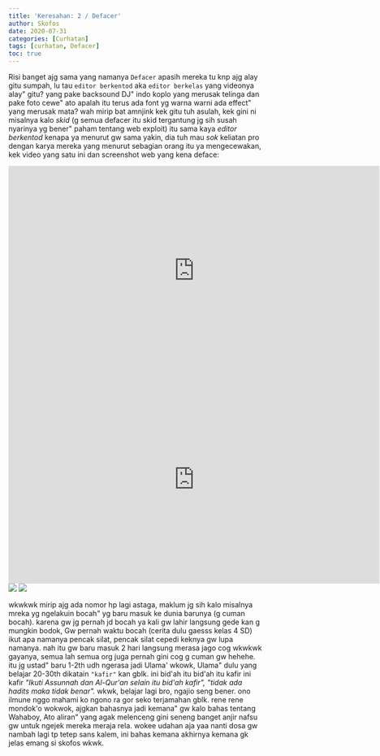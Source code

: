 ```yaml
---
title: 'Keresahan: 2 / Defacer'
author: Skofos
date: 2020-07-31
categories: [Curhatan]
tags: [curhatan, Defacer]
toc: true
---
```


Risi banget ajg sama yang namanya `Defacer` apasih mereka tu knp ajg alay gitu sumpah, lu tau `editor berkentod` aka `editor berkelas` yang videonya alay" gitu? yang pake backsound DJ" indo koplo yang merusak telinga dan pake foto cewe" ato apalah itu terus ada font yg warna warni ada effect" yang merusak mata? wah mirip bat amnjink kek gitu tuh asulah, kek gini ni misalnya kalo *skid* (g semua defacer itu skid tergantung jg sih susah nyarinya yg bener" paham tentang web exploit) itu sama kaya *editor berkentod* kenapa ya menurut gw sama yakin, dia tuh mau *sok* keliatan pro dengan karya mereka yang menurut sebagian orang itu ya mengecewakan, kek video yang satu ini dan screenshot web yang kena deface:

<iframe width="731" height="411" src="https://www.youtube.com/embed/6Jrwmdy9-Q0" frameborder="0" allow="accelerometer; autoplay; encrypted-media; gyroscope; picture-in-picture" allowfullscreen></iframe>

<iframe width="731" height="411" src="https://www.youtube.com/embed/2LoVrqUI5-c" frameborder="0" allow="accelerometer; autoplay; encrypted-media; gyroscope; picture-in-picture" allowfullscreen></iframe>

<img src="https://cdn3.bbcode0.com/uploads/2020/7/31/d359c284af0433af2120ad8b235a472d-full.png">
<img src="https://cdn1.bbcode0.com/uploads/2020/7/31/d5f26ae847174ca026262d982489ec36-full.png">

wkwkwk mirip ajg ada nomor hp lagi astaga, maklum jg sih kalo misalnya mreka yg ngelakuin bocah" yg baru masuk ke dunia barunya (g cuman bocah). karena gw jg pernah jd bocah ya kali gw lahir langsung gede kan g mungkin bodok, Gw pernah waktu bocah (cerita dulu gaesss kelas 4 SD) ikut apa namanya pencak silat, pencak silat cepedi keknya gw lupa namanya. nah itu gw baru masuk 2 hari langsung merasa jago cog wkwkwk gayanya, semua lah semua org juga pernah gini cog g cuman gw hehehe. itu jg ustad" baru 1-2th udh ngerasa jadi Ulama' wkowk, Ulama" dulu yang belajar 20-30th dikatain `"kafir"` kan gblk. ini bid'ah itu bid'ah itu kafir ini kafir *"Ikuti Assunnah dan Al-Qur'an selain itu bid'ah kafir", "tidak ada hadits maka tidak benar".* wkwk, belajar lagi bro, ngajio seng bener. ono ilmune nggo mahami ko ngono ra gor seko terjamahan gblk. rene rene mondok'o wokwok, ajgkan bahasnya jadi kemana" gw kalo bahas tentang Wahaboy, Ato aliran" yang agak melenceng gini seneng banget anjir nafsu gw untuk ngejek mereka meraja rela. wokee udahan aja yaa nanti dosa gw nambah lagi tp tetep sans kalem, ini bahas kemana akhirnya kemana gk jelas emang si skofos wkwk.
